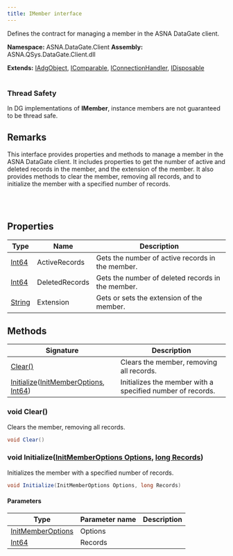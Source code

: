 ```yaml
---
title: IMember interface
---
```


Defines the contract for managing a member in the ASNA DataGate client.

**Namespace:** ASNA.DataGate.Client
**Assembly:** ASNA.QSys.DataGate.Client.dll

**Extends:** [IAdgObject](/reference/datagate/datagate-client/i-adg-object.html), [IComparable](https://learn.microsoft.com/en-us/dotnet/api/system.icomparable-1?view=net-8.0), [IConnectionHandler](/reference/datagate/datagate-client/i-connection-handler.html), [IDisposable](https://learn.microsoft.com/en-us/dotnet/api/system.idisposable?view=net-8.0)
<br>
<br>
### Thread Safety

In DG implementations of **IMember**, instance members are not guaranteed to be thread safe.

## Remarks
This interface provides properties and methods to manage a member in the ASNA DataGate client. 
It includes properties to get the number of active and deleted records in the member, 
and the extension of the member. It also provides methods to clear the member, 
removing all records, and to initialize the member with a specified number of records.

<br>
<br>

## Properties

| Type | Name | Description
| --- | --- | --- 
| [Int64](https://learn.microsoft.com/en-us/dotnet/csharp/language-reference/builtin-types/integral-numeric-types) | ActiveRecords | Gets the number of active records in the member. |
| [Int64](https://learn.microsoft.com/en-us/dotnet/csharp/language-reference/builtin-types/integral-numeric-types) | DeletedRecords | Gets the number of deleted records in the member. |
| [String](https://learn.microsoft.com/en-us/dotnet/api/system.string?view=net-8.0) | Extension | Gets or sets the extension of the member. |

## Methods

| Signature | Description |
| --- | --- |
| [Clear()](#void-clear) | Clears the member, removing all records.
| [Initialize](#void-initializeinitmemberoptions-options-long-records)([InitMemberOptions](/reference/datagate/datagate-client/init-member-options.html), [Int64](https://docs.microsoft.com/en-us/dotnet/api/system.int64)) | Initializes the member with a specified number of records.

### void Clear()

Clears the member, removing all records.

```cs
void Clear()
```

### void Initialize([InitMemberOptions Options](/reference/datagate/datagate-client/init-member-options.html), [long Records](https://learn.microsoft.com/en-us/dotnet/csharp/language-reference/builtin-types/integral-numeric-types))

Initializes the member with a specified number of records.

```cs
void Initialize(InitMemberOptions Options, long Records)
```

#### Parameters

| Type | Parameter name | Description
| --- | --- | ---
| [InitMemberOptions](/reference/datagate/datagate-client/init-member-options.html) | Options | 
| [Int64](https://docs.microsoft.com/en-us/dotnet/api/system.int64) | Records | 

